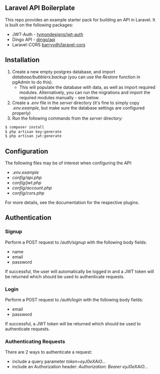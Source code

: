## Laravel API Boilerplate

This repo provides an example starter pack for building an API in Laravel. It is built on the following packages:
- JWT-Auth - [tymondesigns/jwt-auth](https://github.com/tymondesigns/jwt-auth)
- Dingo API - [dingo/api](https://github.com/dingo/api)
- Laravel-CORS [barryvdh/laravel-cors](http://github.com/barryvdh/laravel-cors)

## Installation

1. Create a new empty postgres database, and import _database/bubblers.backup_ (you can use the _Restore_ function in pgAdmin to do this).
    - This will populate the database with data, as well as import required modules. Alternatively, you can run the migrations and import the required modules manually - see below.
2. Create a _.env_ file in the _server_ directory (it's fine to simply copy _.env.example_, but make sure the database settings are configured properly)
3. Run the following commands from the _server_ directory:
``` bash
$ composer install
$ php artisan key:generate
$ php artisan jwt:generate
```

## Configuration

The following files may be of interest when configuring the API:

- _.env.example_
- _config/api.php_
- _config/jwt.php_
- _config/account.php_
- _config/cors.php_

For more details, see the documentation for the respective plugins.

## Authentication

### Signup

Perform a POST request to _/auth/signup_ with the following body fields:
- name
- email
- password

If successful, the user will automatically be logged in and a JWT token will be returned which should be used to authenticate requests.

### Login

Perform a POST request to _/auth/login_ with the following body fields:
- email
- password

If successful, a JWT token will be returned which should be used to authenticate requests.

### Authenticating Requests

There are 2 ways to authenticate a request:
- include a query parameter _token=eyJ0eXAiO..._
- include an Authorization header: _Authorization: Bearer eyJ0eXAiO..._

